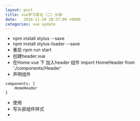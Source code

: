 ```yaml
---
layout: post
title: vue学习笔记（二）头部
date:   2018-11-20 20:57:00 +0800
categories: vue update
---
```


+ npm install stylus --save
+ npm install stylus-loader --save
+ 重启  npm run start
+ 创建header.vue
+ 在Home.vue 下 加入header 组件  import HomeHeader from './components/Header'
+ 声明组件
```
components: {
    HomeHeader
}
```
+ 使用 <home-header></home-header>
+ 写头部组件样式
+ <style lang="stylus" scoped>  加lang scoped  用stylus语法并且scoped只用在当前组件样式
+ stylus语法
```
.header
	height:xxxx rem
```
+ iconfont 图标库-官方图标库 下载到本地
+ 四个字体文件&一个css文件需要用
+ style/创建一个iconfont文件夹 ,再把iconfont.css 放入styles中
+ 修改iconfont.css字体路径
+ main.js 引入iconfont.css
+ 使用 复制icon的字符写入span标签   一定要在span 上加iconfont 样式，否则显示乱码
+ 调整样式
+ 在styles 目录下添加一个varibles.styl   的一个stylus文件，用于放置style公共变量  $bgColor = #00bcd4
+ 使用 style中引入    @import '路相对径'  ，然后替换  #00bcd4  用 $bgColor
+ 使用次数多的路径可以放入  build/webpack.base.conf.js 的alias中
'styles': resolve('src/assets/styles')
使用  ~styles
然后需要重启，npm run start



**备注：**
+ 1rem = html 的 font-size
+ display:flex 弹性盒子
子元素平均分父元素的空间 flex:1

例如：

```
#main
{
	width:220px;
	height:300px;
	border:1px solid black;
	display:flex;
}

#main div
{
	flex:1;
}

```

